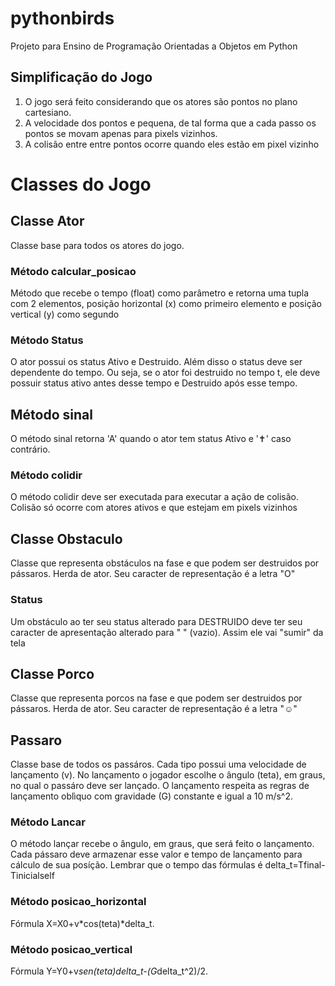 pythonbirds
===========

Projeto para Ensino de Programação Orientadas a Objetos em Python

## Simplificação do Jogo

1. O jogo será feito considerando que os atores são pontos no plano cartesiano. 
2. A velocidade dos pontos e pequena, de tal forma que a cada passo os pontos se movam apenas para pixels vizinhos.
3. A colisão entre entre pontos ocorre quando eles estão em pixel vizinho

# Classes do Jogo

## Classe Ator

Classe base para todos os atores do jogo.

### Método calcular_posicao

Método que recebe o tempo (float) como parâmetro e retorna uma tupla com 2 elementos, posição horizontal (x) como 
primeiro elemento e posição vertical (y) como segundo

### Método Status

O ator possui os status Ativo e Destruido. Além disso o status deve ser dependente do tempo. Ou seja, se o ator foi 
destruido no tempo t, ele deve possuir status ativo antes desse tempo e Destruido após esse tempo.
 

## Método sinal

O método sinal retorna 'A' quando o ator tem status Ativo e '✝' caso contrário.

### Método colidir

O método colidir deve ser executada para executar a ação de colisão. Colisão só ocorre com atores ativos e que estejam
em pixels vizinhos

## Classe Obstaculo

Classe que representa obstáculos na fase e que podem ser destruidos por pássaros. Herda de ator. Seu caracter de 
representação é a letra "O"

### Status

Um obstáculo ao ter seu status alterado para DESTRUIDO deve ter seu caracter de apresentação alterado para " " (vazio).
Assim ele vai "sumir" da tela

## Classe Porco

Classe que representa porcos na fase e que podem ser destruidos por pássaros. Herda de ator. Seu caracter de 
representação é a letra "☺"

## Passaro

Classe base de todos os passáros. Cada tipo possui uma velocidade de lançamento (v). No lançamento o jogador escolhe o 
ângulo (teta), em graus, no qual o passáro deve ser lançado. O lançamento respeita as regras de lançamento oblìquo com 
gravidade (G) constante e igual a 10 m/s^2.

### Método Lancar

O método lançar recebe o ângulo, em graus, que será feito o lançamento. Cada pássaro deve armazenar esse valor e tempo
de lançamento para cálculo de sua posíção. Lembrar que o tempo das fórmulas é delta_t=Tfinal-Tinicialself

### Método posicao_horizontal

Fórmula X=X0+v*cos(teta)*delta_t.

### Método posicao_vertical

Fórmula Y=Y0+v*sen(teta)delta_t-(G*delta_t^2)/2.
    



